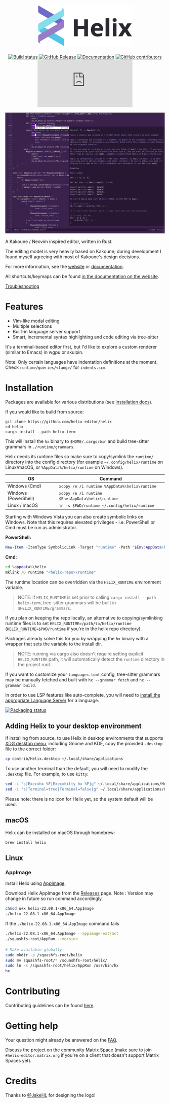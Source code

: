 <div align="center">

<h1>
<picture>
  <source media="(prefers-color-scheme: dark)" srcset="logo_dark.svg">
  <source media="(prefers-color-scheme: light)" srcset="logo_light.svg">
  <img alt="Helix" height="128" src="logo_light.svg">
</picture>
</h1>

[![Build status](https://github.com/helix-editor/helix/actions/workflows/build.yml/badge.svg)](https://github.com/helix-editor/helix/actions)
[![GitHub Release](https://img.shields.io/github/v/release/helix-editor/helix)](https://github.com/helix-editor/helix/releases/latest)
[![Documentation](https://shields.io/badge/-documentation-452859)](https://docs.helix-editor.com/)
[![GitHub contributors](https://img.shields.io/github/contributors/helix-editor/helix)](https://github.com/helix-editor/helix/graphs/contributors)
[![Matrix Space](https://img.shields.io/matrix/helix-community:matrix.org)](https://matrix.to/#/#helix-community:matrix.org)

</div>

![Screenshot](./screenshot.png)

A Kakoune / Neovim inspired editor, written in Rust.

The editing model is very heavily based on Kakoune; during development I found
myself agreeing with most of Kakoune's design decisions.

For more information, see the [website](https://helix-editor.com) or
[documentation](https://docs.helix-editor.com/).

All shortcuts/keymaps can be found [in the documentation on the website](https://docs.helix-editor.com/keymap.html).

[Troubleshooting](https://github.com/helix-editor/helix/wiki/Troubleshooting)

# Features

- Vim-like modal editing
- Multiple selections
- Built-in language server support
- Smart, incremental syntax highlighting and code editing via tree-sitter

It's a terminal-based editor first, but I'd like to explore a custom renderer
(similar to Emacs) in wgpu or skulpin.

Note: Only certain languages have indentation definitions at the moment. Check
`runtime/queries/<lang>/` for `indents.scm`.

# Installation

Packages are available for various distributions (see [Installation docs](https://docs.helix-editor.com/install.html)).

If you would like to build from source:

```shell
git clone https://github.com/helix-editor/helix
cd helix
cargo install --path helix-term
```

This will install the `hx` binary to `$HOME/.cargo/bin` and build tree-sitter grammars in `./runtime/grammars`.

Helix needs its runtime files so make sure to copy/symlink the `runtime/` directory into the
config directory (for example `~/.config/helix/runtime` on Linux/macOS, or `%AppData%/helix/runtime` on Windows).

| OS                   | Command                                          |
| -------------------- | ------------------------------------------------ |
| Windows (Cmd)        | `xcopy /e /i runtime %AppData%\helix\runtime`    |
| Windows (PowerShell) | `xcopy /e /i runtime $Env:AppData\helix\runtime` |
| Linux / macOS        | `ln -s $PWD/runtime ~/.config/helix/runtime`     |

Starting with Windows Vista you can also create symbolic links on Windows. Note that this requires
elevated privileges - i.e. PowerShell or Cmd must be run as administrator.

**PowerShell:**

```powershell
New-Item -ItemType SymbolicLink -Target "runtime" -Path "$Env:AppData\helix\runtime"
```

**Cmd:**

```cmd
cd %appdata%\helix
mklink /D runtime "<helix-repo>\runtime"
```

The runtime location can be overridden via the `HELIX_RUNTIME` environment variable.

> NOTE: if `HELIX_RUNTIME` is set prior to calling `cargo install --path helix-term`,
> tree-sitter grammars will be built in `$HELIX_RUNTIME/grammars`.

If you plan on keeping the repo locally, an alternative to copying/symlinking
runtime files is to set `HELIX_RUNTIME=/path/to/helix/runtime`
(`HELIX_RUNTIME=$PWD/runtime` if you're in the helix repo directory).

Packages already solve this for you by wrapping the `hx` binary with a wrapper
that sets the variable to the install dir.

> NOTE: running via cargo also doesn't require setting explicit `HELIX_RUNTIME` path, it will automatically
> detect the `runtime` directory in the project root.

If you want to customize your `languages.toml` config,
tree-sitter grammars may be manually fetched and built with `hx --grammar fetch` and `hx --grammar build`.

In order to use LSP features like auto-complete, you will need to
[install the appropriate Language Server](https://github.com/helix-editor/helix/wiki/How-to-install-the-default-language-servers)
for a language.

[![Packaging status](https://repology.org/badge/vertical-allrepos/helix.svg)](https://repology.org/project/helix/versions)

## Adding Helix to your desktop environment

If installing from source, to use Helix in desktop environments that supports [XDG desktop menu](https://specifications.freedesktop.org/menu-spec/menu-spec-latest.html), including Gnome and KDE, copy the provided `.desktop` file to the correct folder:

```bash
cp contrib/Helix.desktop ~/.local/share/applications
```

To use another terminal than the default, you will need to modify the `.desktop` file. For example, to use `kitty`:

```bash
sed -i "s|Exec=hx %F|Exec=kitty hx %F|g" ~/.local/share/applications/Helix.desktop
sed -i "s|Terminal=true|Terminal=false|g" ~/.local/share/applications/Helix.desktop
```

Please note: there is no icon for Helix yet, so the system default will be used.

## macOS

Helix can be installed on macOS through homebrew:

```
brew install helix
```

## Linux

### AppImage

Install Helix using [AppImage](https://appimage.org/).

Download Helix AppImage from the [Releases](https://github.com/helix-editor/helix/releases) page.
Note : Version may change in future so run command accordingly.

```sh
chmod u+x helix-22.08.1-x86_64.AppImage
./helix-22.08.1-x86_64.AppImage
```

If the `./helix-22.08.1-x86_64.AppImage` command fails

```sh
./helix-22.08.1-x86_64.AppImage --appimage-extract
./squashfs-root/AppRun --version

# Make available globally
sudo mkdir -p /squashfs-root/helix
sudo mv squashfs-root/* /squashfs-root/helix/
sudo ln -s /squashfs-root/helix/AppRun /usr/bin/hx
hx
```

# Contributing

Contributing guidelines can be found [here](./docs/CONTRIBUTING.md).

# Getting help

Your question might already be answered on the [FAQ](https://github.com/helix-editor/helix/wiki/FAQ).

Discuss the project on the community [Matrix Space](https://matrix.to/#/#helix-community:matrix.org) (make sure to join `#helix-editor:matrix.org` if you're on a client that doesn't support Matrix Spaces yet).

# Credits

Thanks to [@JakeHL](https://github.com/JakeHL) for designing the logo!
